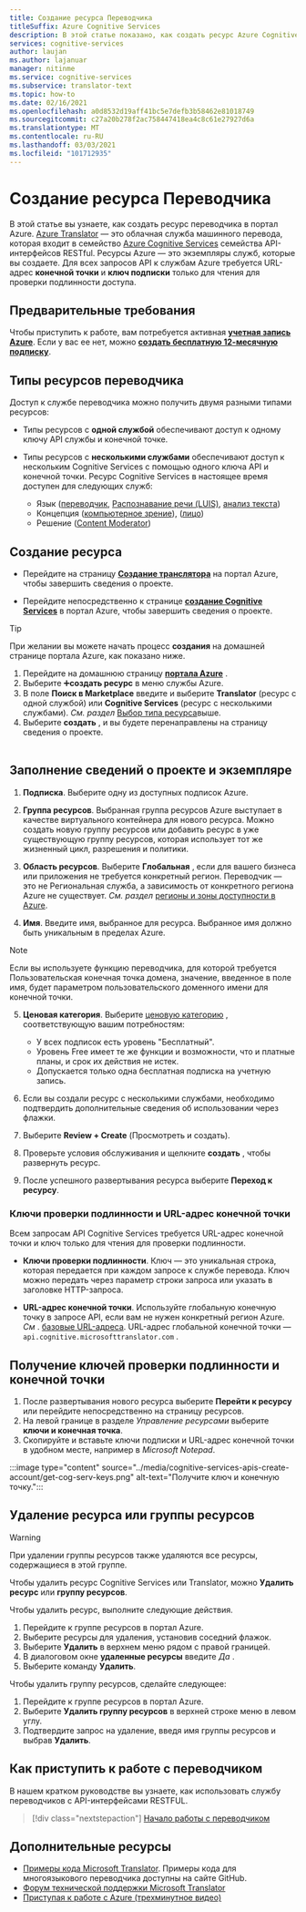 ```yaml
---
title: Создание ресурса Переводчика
titleSuffix: Azure Cognitive Services
description: В этой статье показано, как создать ресурс Azure Cognitive Services Translator и получить ключ подписки и URL-адрес конечной точки.
services: cognitive-services
author: laujan
ms.author: lajanuar
manager: nitinme
ms.service: cognitive-services
ms.subservice: translator-text
ms.topic: how-to
ms.date: 02/16/2021
ms.openlocfilehash: a0d8532d19aff41bc5e7defb3b58462e81018749
ms.sourcegitcommit: c27a20b278f2ac758447418ea4c8c61e27927d6a
ms.translationtype: MT
ms.contentlocale: ru-RU
ms.lasthandoff: 03/03/2021
ms.locfileid: "101712935"
---
```

# <a name="create-a-translator-resource"></a>Создание ресурса Переводчика

В этой статье вы узнаете, как создать ресурс переводчика в портал Azure. [Azure Translator](translator-info-overview.md) — это облачная служба машинного перевода, которая входит в семейство [Azure Cognitive Services](../what-are-cognitive-services.md) семейства API-интерфейсов RESTful. Ресурсы Azure — это экземпляры служб, которые вы создаете. Для всех запросов API к службам Azure требуется URL-адрес **конечной точки** и **ключ подписки** только для чтения для проверки подлинности доступа.

## <a name="prerequisites"></a>Предварительные требования

Чтобы приступить к работе, вам потребуется активная [**учетная запись Azure**](https://azure.microsoft.com/free/cognitive-services/).  Если у вас ее нет, можно [**создать бесплатную 12-месячную подписку**](https://azure.microsoft.com/free/).

## <a name="translator-resource-types"></a>Типы ресурсов переводчика

Доступ к службе переводчика можно получить двумя разными типами ресурсов:

* Типы ресурсов с **одной службой** обеспечивают доступ к одному ключу API службы и конечной точке.  

* Типы ресурсов с **несколькими службами** обеспечивают доступ к нескольким Cognitive Services с помощью одного ключа API и конечной точки. Ресурс Cognitive Services в настоящее время доступен для следующих служб:
  * Язык ([переводчик](../translator/translator-info-overview.md), [Распознавание речи (LUIS)](../luis/what-is-luis.md), [анализ текста](../text-analytics/overview.md))  
  * Концепция ([компьютерное зрение](../computer-vision/overview.md)), ([лицо](../face/overview.md))  
  * Решение ([Content Moderator](../content-moderator/overview.md))  

## <a name="create-your-resource"></a>Создание ресурса

* Перейдите на страницу [**Создание транслятора**](https://ms.portal.azure.com/#create/Microsoft.CognitiveServicesTextTranslation) на портал Azure, чтобы завершить сведения о проекте.

* Перейдите непосредственно к странице [**создание Cognitive Services**](https://ms.portal.azure.com/#create/Microsoft.CognitiveServicesAllInOne) в портал Azure, чтобы завершить сведения о проекте.

>[!TIP]
>При желании вы можете начать процесс **создания** на домашней странице портала Azure, как показано ниже.
>
> 1. Перейдите на домашнюю страницу [**портала Azure**](https://ms.portal.azure.com/#home) .
> 1. Выберите ➕**создать ресурс**  в меню службы Azure.
>1. В поле **Поиск в Marketplace** введите и выберите **Translator** (ресурс с одной службой) или **Cognitive Services** (ресурс с несколькими службами).  *См. раздел* [Выбор типа ресурса](#create-your-resource)выше.
> 1. Выберите **создать** , и вы будете перенаправлены на страницу сведения о проекте.
><br/><br/>

## <a name="complete-your-project-and-instance-details"></a>Заполнение сведений о проекте и экземпляре

1. **Подписка**. Выберите одну из доступных подписок Azure.

1. **Группа ресурсов**. Выбранная группа ресурсов Azure выступает в качестве виртуального контейнера для нового ресурса. Можно создать новую группу ресурсов или добавить ресурс в уже существующую группу ресурсов, которая использует тот же жизненный цикл, разрешения и политики.

1. **Область ресурсов**. Выберите **Глобальная** , если для вашего бизнеса или приложения не требуется конкретный регион. Переводчик — это не Региональная служба, а зависимость от конкретного региона Azure не существует. *См. раздел* [регионы и зоны доступности в Azure](../../availability-zones/az-overview.md).

1. **Имя**. Введите имя, выбранное для ресурса. Выбранное имя должно быть уникальным в пределах Azure.

> [!NOTE]
> Если вы используете функцию переводчика, для которой требуется Пользовательская конечная точка домена, значение, введенное в поле имя, будет параметром пользовательского доменного имени для конечной точки.

5. **Ценовая категория**. Выберите [ценовую категорию](https://azure.microsoft.com/pricing/details/cognitive-services/translator) , соответствующую вашим потребностям:

   * У всех подписок есть уровень "Бесплатный".
   * Уровень Free имеет те же функции и возможности, что и платные планы, и срок их действия не истек.
   * Допускается только одна бесплатная подписка на учетную запись.</li></ul>

1. Если вы создали ресурс с несколькими службами, необходимо подтвердить дополнительные сведения об использовании через флажки.

1. Выберите **Review + Create** (Просмотреть и создать).

1. Проверьте условия обслуживания и щелкните **создать** , чтобы развернуть ресурс.

1. После успешного развертывания ресурса выберите **Переход к ресурсу**.

### <a name="authentication-keys-and-endpoint-url"></a>Ключи проверки подлинности и URL-адрес конечной точки

Всем запросам API Cognitive Services требуется URL-адрес конечной точки и ключ только для чтения для проверки подлинности.

* **Ключи проверки подлинности**. Ключ — это уникальная строка, которая передается при каждом запросе к службе перевода. Ключ можно передать через параметр строки запроса или указать в заголовке HTTP-запроса.

* **URL-адрес конечной точки**. Используйте глобальную конечную точку в запросе API, если вам не нужен конкретный регион Azure. *См* . [базовые URL-адреса](reference/v3-0-reference.md#base-urls). URL-адрес глобальной конечной точки — `api.cognitive.microsofttranslator.com` .

## <a name="get-your-authentication-keys-and-endpoint"></a>Получение ключей проверки подлинности и конечной точки

1. После развертывания нового ресурса выберите **Перейти к ресурсу** или перейдите непосредственно на страницу ресурсов.
1. На левой границе в разделе *Управление ресурсами* выберите **ключи и конечная точка**.
1. Скопируйте и вставьте ключи подписки и URL-адрес конечной точки в удобном месте, например в *Microsoft Notepad*.

:::image type="content" source="../media/cognitive-services-apis-create-account/get-cog-serv-keys.png" alt-text="Получите ключ и конечную точку.":::

## <a name="how-to-delete-a--resource-or-resource-group"></a>Удаление ресурса или группы ресурсов

> [!Warning]
> При удалении группы ресурсов также удаляются все ресурсы, содержащиеся в этой группе.

Чтобы удалить ресурс Cognitive Services или Translator, можно **Удалить ресурс** или **группу ресурсов**.

Чтобы удалить ресурс, выполните следующие действия.

1. Перейдите к группе ресурсов в портал Azure.
1. Выберите ресурсы для удаления, установив соседний флажок.
1. Выберите **Удалить** в верхнем меню рядом с правой границей.
1. В диалоговом окне **удаленные ресурсы** введите *Да* .
1. Выберите команду **Удалить**.

Чтобы удалить группу ресурсов, сделайте следующее:

1. Перейдите к группе ресурсов в портал Azure.
1. Выберите **Удалить группу ресурсов** в верхней строке меню в левом углу.
1. Подтвердите запрос на удаление, введя имя группы ресурсов и выбрав **Удалить**.

## <a name="how-to-get-started-with-translator"></a>Как приступить к работе с переводчиком

В нашем кратком руководстве вы узнаете, как использовать службу переводчиков с API-интерфейсами RESTFUL.

> [!div class="nextstepaction"]
> [Начало работы с переводчиком](quickstart-translator.md)

## <a name="more-resources"></a>Дополнительные ресурсы

* [Примеры кода Microsoft Translator](https://github.com/MicrosoftTranslator).  Примеры кода для многоязыкового переводчика доступны на сайте GitHub.
* [Форум технической поддержки Microsoft Translator](https://www.aka.ms/TranslatorForum)
* [Приступая к работе с Azure (трехминутное видео)](https://azure.microsoft.com/get-started/?b=16.24)